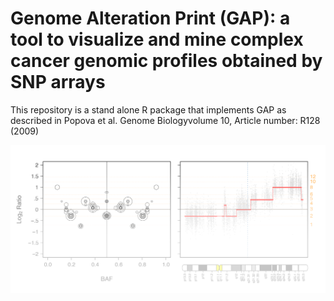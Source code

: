 # Genome Alteration Print (GAP): a tool to visualize and mine complex cancer genomic profiles obtained by SNP arrays

This repository is a stand alone R package that implements GAP as described in Popova et al. Genome Biologyvolume 10, Article number: R128 (2009)


![Front page](https://github.com/ndbrown6/GAP/blob/master/ext/GAP.png)

